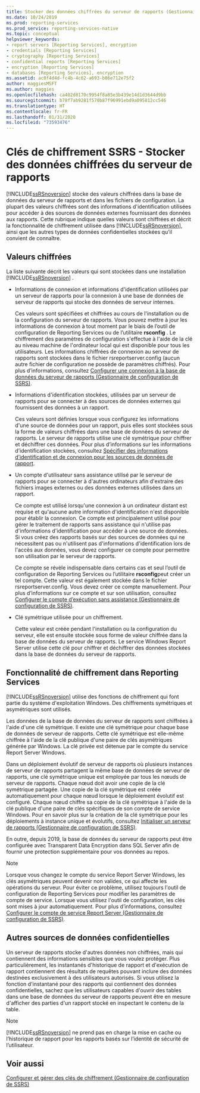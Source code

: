 ```yaml
---
title: Stocker des données chiffrées du serveur de rapports (Gestionnaire de configuration de SSRS) | Microsoft Docs
ms.date: 10/24/2019
ms.prod: reporting-services
ms.prod_service: reporting-services-native
ms.topic: conceptual
helpviewer_keywords:
- report servers [Reporting Services], encryption
- credentials [Reporting Services]
- cryptography [Reporting Services]
- confidential reports [Reporting Services]
- encryption [Reporting Services]
- databases [Reporting Services], encryption
ms.assetid: ac0f4d4d-fc4b-4c62-a693-b86e712e75f2
author: maggiesMSFT
ms.author: maggies
ms.openlocfilehash: ca402d8170c9954f8a85e3b439e14d1d3644d9bb
ms.sourcegitcommit: b78f7ab9281f570b87f96991ebd9a095812cc546
ms.translationtype: HT
ms.contentlocale: fr-FR
ms.lasthandoff: 01/31/2020
ms.locfileid: "73593476"
---
```

# <a name="ssrs-encryption-keys---store-encrypted-report-server-data"></a>Clés de chiffrement SSRS - Stocker des données chiffrées du serveur de rapports
  [!INCLUDE[ssRSnoversion](../../includes/ssrsnoversion-md.md)] stocke des valeurs chiffrées dans la base de données du serveur de rapports et dans les fichiers de configuration. La plupart des valeurs chiffrées sont des informations d'identification utilisées pour accéder à des sources de données externes fournissant des données aux rapports. Cette rubrique indique quelles valeurs sont chiffrées et décrit la fonctionnalité de chiffrement utilisée dans [!INCLUDE[ssRSnoversion](../../includes/ssrsnoversion-md.md)], ainsi que les autres types de données confidentielles stockées qu'il convient de connaître.  
  
## <a name="encrypted-values"></a>Valeurs chiffrées  
 La liste suivante décrit les valeurs qui sont stockées dans une installation [!INCLUDE[ssRSnoversion](../../includes/ssrsnoversion-md.md)] .  
  
-   Informations de connexion et informations d'identification utilisées par un serveur de rapports pour la connexion à une base de données de serveur de rapports qui stocke des données de serveur internes.  
  
     Ces valeurs sont spécifiées et chiffrées au cours de l'installation ou de la configuration du serveur de rapports. Vous pouvez mettre à jour les informations de connexion à tout moment par le biais de l’outil de configuration de Reporting Services ou de l’utilitaire **rsconfig** . Le chiffrement des paramètres de configuration s'effectue à l'aide de la clé au niveau machine de l'ordinateur local qui est disponible pour tous les utilisateurs. Les informations chiffrées de connexion au serveur de rapports sont stockées dans le fichier rsreportserver.config (aucun autre fichier de configuration ne possède de paramètres chiffrés). Pour plus d’informations, consultez [Configurer une connexion à la base de données du serveur de rapports &#40;Gestionnaire de configuration de SSRS&#41;](../../reporting-services/install-windows/configure-a-report-server-database-connection-ssrs-configuration-manager.md).  
  
-   Informations d'identification stockées, utilisées par un serveur de rapports pour se connecter à des sources de données externes qui fournissent des données à un rapport.  
  
     Ces valeurs sont définies lorsque vous configurez les informations d'une source de données pour un rapport, puis elles sont stockées sous la forme de valeurs chiffrées dans une base de données du serveur de rapports. Le serveur de rapports utilise une clé symétrique pour chiffrer et déchiffrer ces données. Pour plus d’informations sur les informations d’identification stockées, consultez [Spécifier des informations d’identification et de connexion pour les sources de données de rapport](../../reporting-services/report-data/specify-credential-and-connection-information-for-report-data-sources.md).  
  
-   Un compte d'utilisateur sans assistance utilisé par le serveur de rapports pour se connecter à d'autres ordinateurs afin d'extraire des fichiers images externes ou des données externes utilisées dans un rapport.  
  
     Ce compte est utilisé lorsqu'une connexion à un ordinateur distant est requise et qu'aucune autre information d'identification n'est disponible pour établir la connexion. Ce compte est principalement utilisé pour gérer le traitement de rapports sans assistance qui n'utilise pas d'informations d'identification pour accéder à une source de données. Si vous créez des rapports basés sur des sources de données qui ne nécessitent pas ou n'utilisent pas d'informations d'identification lors de l'accès aux données, vous devez configurer ce compte pour permettre son utilisation par le serveur de rapports.  
  
     Ce compte se révèle indispensable dans certains cas et seul l’outil de configuration de Reporting Services ou l’utilitaire **rsconfig**peut créer un tel compte. Cette valeur est également stockée dans le fichier rsreportserver.config. Vous devez créer ce compte manuellement. Pour plus d’informations sur ce compte et sur son utilisation, consultez [Configurer le compte d’exécution sans assistance &#40;Gestionnaire de configuration de SSRS&#41;](../../reporting-services/install-windows/configure-the-unattended-execution-account-ssrs-configuration-manager.md).  
  
-   Clé symétrique utilisée pour un chiffrement.  
  
     Cette valeur est créée pendant l'installation ou la configuration du serveur, elle est ensuite stockée sous forme de valeur chiffrée dans la base de données du serveur de rapports. Le service Windows Report Server utilise cette clé pour chiffrer et déchiffrer des données stockées dans la base de données du serveur de rapports.  
  
## <a name="encryption-functionality-in-reporting-services"></a>Fonctionnalité de chiffrement dans Reporting Services  
 [!INCLUDE[ssRSnoversion](../../includes/ssrsnoversion-md.md)] utilise des fonctions de chiffrement qui font partie du système d'exploitation Windows. Des chiffrements symétriques et asymétriques sont utilisés.  
  
 Les données de la base de données du serveur de rapports sont chiffrées à l'aide d'une clé symétrique. Il existe une clé symétrique pour chaque base de données de serveur de rapports. Cette clé symétrique est elle-même chiffrée à l'aide de la clé publique d'une paire de clés asymétriques générée par Windows. La clé privée est détenue par le compte du service Report Server Windows.  
  
 Dans un déploiement évolutif de serveur de rapports où plusieurs instances de serveur de rapports partagent la même base de données de serveur de rapports, une clé symétrique unique est employée par tous les nœuds de serveur de rapports. Chaque nœud doit avoir une copie de la clé symétrique partagée. Une copie de la clé symétrique est créée automatiquement pour chaque nœud lorsque le déploiement évolutif est configuré. Chaque nœud chiffre sa copie de la clé symétrique à l'aide de la clé publique d'une paire de clés spécifiques de son compte de service Windows. Pour en savoir plus sur la création de la clé symétrique pour les déploiements à instance unique et évolutifs, consultez [Initialiser un serveur de rapports &#40;Gestionnaire de configuration de SSRS&#41;](../../reporting-services/install-windows/ssrs-encryption-keys-initialize-a-report-server.md).  
 
 En outre, depuis 2019, la base de données du serveur de rapports peut être configurée avec Transparent Data Encryption dans SQL Server afin de fournir une protection supplémentaire pour vos données au repos.
  
> [!NOTE]  
>  Lorsque vous changez le compte du service Report Server Windows, les clés asymétriques peuvent devenir non valides, ce qui affecte les opérations du serveur. Pour éviter ce problème, utilisez toujours l'outil de configuration de Reporting Services pour modifier les paramètres de compte de service. Lorsque vous utilisez l'outil de configuration, les clés sont mises à jour automatiquement. Pour plus d’informations, consultez [Configurer le compte de service Report Server &#40;Gestionnaire de configuration de SSRS&#41;](../../reporting-services/install-windows/configure-the-report-server-service-account-ssrs-configuration-manager.md).  
  
## <a name="other-sources-of-confidential-data"></a>Autres sources de données confidentielles  
 Un serveur de rapports stocke d'autres données non chiffrées, mais qui contiennent des informations sensibles que vous voulez protéger. Plus particulièrement, les instantanés d'historique de rapport et d'exécution de rapport contiennent des résultats de requêtes pouvant inclure des données destinées exclusivement à des utilisateurs autorisés. Si vous utilisez la fonction d'instantané pour des rapports qui contiennent des données confidentielles, sachez que les utilisateurs capables d'ouvrir des tables dans une base de données du serveur de rapports peuvent être en mesure d'afficher des parties d'un rapport stocké en inspectant le contenu de la table.  
  
> [!NOTE]  
>  [!INCLUDE[ssRSnoversion](../../includes/ssrsnoversion-md.md)] ne prend pas en charge la mise en cache ou l’historique de rapport pour les rapports basés sur l’identité de sécurité de l’utilisateur.  
  
## <a name="see-also"></a>Voir aussi  
 [Configurer et gérer des clés de chiffrement &#40;Gestionnaire de configuration de SSRS&#41;](../../reporting-services/install-windows/ssrs-encryption-keys-manage-encryption-keys.md)  
  
  
